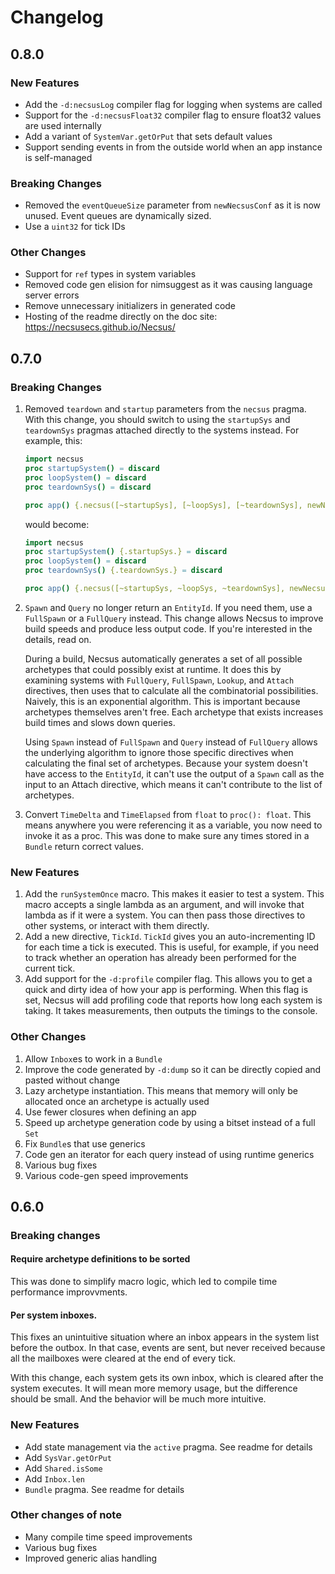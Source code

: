 # Changelog

## 0.8.0

### New Features

* Add the `-d:necsusLog` compiler flag for logging when systems are called
* Support for the `-d:necsusFloat32` compiler flag to ensure float32 values are used internally
* Add a variant of  `SystemVar.getOrPut` that sets default values
* Support sending events in from the outside world when an app instance is self-managed

### Breaking Changes

* Removed the `eventQueueSize` parameter from `newNecsusConf` as it is now unused. Event queues are dynamically sized.
* Use a `uint32` for tick IDs

### Other Changes

* Support for `ref` types in system variables
* Removed code gen elision for nimsuggest as it was causing language server errors
* Remove unnecessary initializers in generated code
* Hosting of the readme directly on the doc site: https://necsusecs.github.io/Necsus/

## 0.7.0

### Breaking Changes

1. Removed `teardown` and `startup` parameters from the `necsus` pragma. With this change, you should switch to using the `startupSys` and `teardownSys` pragmas attached directly to the systems instead. For example, this:

   ```nim
   import necsus
   proc startupSystem() = discard
   proc loopSystem() = discard
   proc teardownSys() = discard

   proc app() {.necsus([~startupSys], [~loopSys], [~teardownSys], newNecsusConf).}
   ```

   would become:

   ```nim
   import necsus
   proc startupSystem() {.startupSys.} = discard
   proc loopSystem() = discard
   proc teardownSys() {.teardownSys.} = discard

   proc app() {.necsus([~startupSys, ~loopSys, ~teardownSys], newNecsusConf).}
   ```
2. `Spawn` and `Query` no longer return an `EntityId`. If you need them, use a `FullSpawn` or a `FullQuery` instead. This change allows Necsus to improve build speeds and produce less output code. If you're interested in the details, read on. 

   During a build, Necsus automatically generates a set of all possible archetypes that could possibly exist at runtime. It does this by examining systems with `FullQuery`, `FullSpawn`, `Lookup`, and `Attach` directives, then uses that to calculate all the combinatorial possibilities. Naively, this is an exponential algorithm. This is important because archetypes themselves aren't free. Each archetype that exists increases build times and slows down queries.

   Using `Spawn` instead of `FullSpawn` and `Query` instead of `FullQuery` allows the underlying algorithm to ignore those specific directives when calculating the final set of archetypes. Because your system doesn't have access to the `EntityId`, it can't use the output of a `Spawn` call as the input to an Attach directive, which means it can't contribute to the list of archetypes.
3. Convert `TimeDelta` and `TimeElapsed` from `float` to `proc(): float`. This means anywhere you were referencing it as a variable, you now need to invoke it as a proc. This was done to make sure any times stored in a `Bundle` return correct values.

### New Features

1. Add the `runSystemOnce` macro. This makes it easier to test a system. This macro accepts a single lambda as an argument, and will invoke that lambda as if it were a system. You can then pass those directives to other systems, or interact with them directly.
2. Add a new directive, `TickId`. `TickId` gives you an auto-incrementing ID for each time a tick is executed. This is useful, for example, if you need to track whether an operation has already been performed for the current tick.
3. Add support for the `-d:profile` compiler flag. This allows you to get a quick and dirty idea of how your app is performing. When this flag is set, Necsus will add profiling code that reports how long each system is taking. It takes measurements, then outputs the timings to the console.

### Other Changes

1. Allow `Inbox`es to work in a `Bundle`
2. Improve the code generated by `-d:dump` so it can be directly copied and pasted without change
3. Lazy archetype instantiation. This means that memory will only be allocated once an archetype is actually used
5. Use fewer closures when defining an app
6. Speed up archetype generation code by using a bitset instead of a full `Set`
7. Fix `Bundle`s that use generics
8. Code gen an iterator for each query instead of using runtime generics
9. Various bug fixes
10. Various code-gen speed improvements

## 0.6.0

### Breaking changes

#### Require archetype definitions to be sorted

This was done to simplify macro logic, which led to compile time performance improvvments.

#### Per system inboxes.

This fixes an unintuitive situation where an inbox appears in the system list before the outbox. In that case, events are sent, but never received because all the mailboxes were cleared at the end of every tick.

With this change, each system gets its own inbox, which is cleared after the system executes. It will mean more memory usage, but the difference should be small. And the behavior will be much more intuitive.

### New Features

* Add state management via the `active` pragma. See readme for details
* Add `SysVar.getOrPut`
* Add `Shared.isSome`
* Add `Inbox.len`
* `Bundle` pragma. See readme for details

### Other changes of note

* Many compile time speed improvements
* Various bug fixes
* Improved generic alias handling